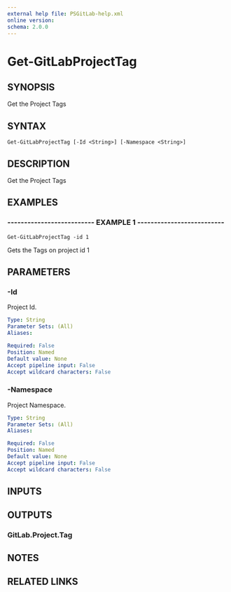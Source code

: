 ```yaml
---
external help file: PSGitLab-help.xml
online version: 
schema: 2.0.0
---
```


# Get-GitLabProjectTag

## SYNOPSIS
Get the Project Tags

## SYNTAX

```
Get-GitLabProjectTag [-Id <String>] [-Namespace <String>]
```

## DESCRIPTION
Get the Project Tags

## EXAMPLES

### -------------------------- EXAMPLE 1 --------------------------
```
Get-GitLabProjectTag -id 1
```

Gets the Tags on project id 1

## PARAMETERS

### -Id
Project Id.

```yaml
Type: String
Parameter Sets: (All)
Aliases: 

Required: False
Position: Named
Default value: None
Accept pipeline input: False
Accept wildcard characters: False
```

### -Namespace
Project Namespace.

```yaml
Type: String
Parameter Sets: (All)
Aliases: 

Required: False
Position: Named
Default value: None
Accept pipeline input: False
Accept wildcard characters: False
```

## INPUTS

## OUTPUTS

### GitLab.Project.Tag

## NOTES

## RELATED LINKS

